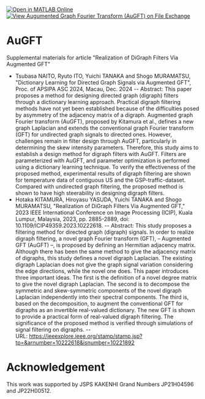 [![Open in MATLAB Online](https://www.mathworks.com/images/responsive/global/open-in-matlab-online.svg)](https://matlab.mathworks.com/open/github/v1?repo=msiplab/AuGFT)  [![View Augumented Graph Fourier Transform (AuGFT) on File Exchange](https://www.mathworks.com/matlabcentral/images/matlab-file-exchange.svg)](https://jp.mathworks.com/matlabcentral/fileexchange/154940-augumented-graph-fourier-transform-augft)

# AuGFT

Supplemental materials for article "Realization of DiGraph Filters Via Augmented GFT"

- Tsubasa NAITO, Ryuto ITO, Yuichi TANAKA and Shogo MURAMATSU, "Dictionary Learning for Directed Graph Signals via Augmented GFT", Proc. of APSIPA ASC 2024, Macau, Dec. 2024
-- Abstract: This paper proposes a method for designing directed graph (digraph) filters through a dictionary learning approach. Practical digraph filtering methods have not yet been established because of the difficulties posed by asymmetry of the adjacency matrix of a digraph. Augmented graph Fourier transform (AuGFT), proposed by Kitamura et al., defines a new graph Laplacian and extends the conventional graph Fourier transform (GFT) for undirected graph signals to directed ones. However, challenges remain in filter design through AuGFT, particularly in determining the skew intensity parameters. Therefore, this study aims to establish a design method for digraph filters with AuGFT. Filters are parameterized with AuGFT, and parameter optimization is performed using a dictionary learning technique. To verify the effectiveness of the proposed method, experimental results of digraph filtering are shown for temperature data of contiguous US and the GSP-traffic-dataset. Compared with undirected graph filtering, the proposed method is shown to have high steerability in designing digraph filters.
- Hotaka KITAMURA, Hiroyasu YASUDA, Yuichi TANAKA and Shogo MURAMATSU, "Realization of DiGraph Filters Via Augmented GFT," 2023 IEEE International Conference on Image Processing (ICIP), Kuala Lumpur, Malaysia, 2023, pp. 2885-2889, doi: 10.1109/ICIP49359.2023.10222618.
-- Abstract: This study proposes a filtering method for directed graph (digraph) signals. In order to realize digraph filtering, a novel graph Fourier transform (GFT), – Augmented GFT (AuGFT) –, is proposed by defining an Hermitian adjacency matrix. Although there has been the same method to give the adjacency matrix of digraphs, this study defines a novel digraph Laplacian. The existing digraph Laplacian does not give the graph signal variation considering the edge directions, while the novel one does. This paper introduces three important ideas. The first is the definition of a novel degree matrix to give the novel digraph Laplacian. The second is to decompose the symmetric and skew-symmetric components of the novel digraph Laplacian independently into their spectral components. The third is, based on the decomposition, to augment the conventional GFT for digraphs as an invertible real-valued dictionary. The new GFT is shown to provide a practical form of real-valued digraph filtering. The significance of the proposed method is verified through simulations of signal filtering on digraphs.
-- URL: https://ieeexplore.ieee.org/stamp/stamp.jsp?tp=&arnumber=10222618&isnumber=10221892

# Acknowledgement

This work was supported by JSPS KAKENHI Grand Numbers JP21H04596 and JP22H00512.
